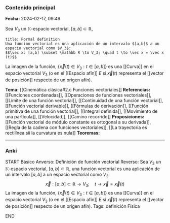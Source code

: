 ### Contenido principal

**Fecha:** 2024-02-17, 09:49

Sea $V_3$ un $\mathbb K$-espacio vectorial, $[a,b] \subset \mathbb R$,

```ad-formal
title: Formal definition
Una función vectorial es una aplicación de un intervalo $[a,b]$ a un espacio vectorial como $V_3$:
$$\vec x: [a,b] \subset \mathbb R \to V_3; \quad t \to \vec x = \vec x (t)$$
```

La imagen de la función, $\{\vec x(t) \in V_3 : t \in [a,b]\}$ es una [[Curva]] en el espacio vectorial $V_3$ (o en el [[Espacio afín]] $E$ si $\vec x(t)$ representa el [[vector de posición]] respecto de un origen afín).

**Tema:** [[Cinemática clásica#2.c Funciones vectoriales]]
**Referencias:** [[Funciones coordenadas]], [[Operaciones de funciones vectoriales]], [[Límite de una función vectorial]], [[Continuidad de una función vectorial]], [[Función vectorial derivable]], [[Fórmulas de derivación]], [[Función primitiva de una función vectorial]], [[Integral definida]], [[Movimiento de una partícula]], [[Velocidad]], [[Camino recorrido]]
**Proposiciones:** [[Función vectorial de módulo constante es ortogonal a su derivada]], [[Regla de la cadena con funciones vectoriales]], [[La trayectoria es rectilínea sii la curvatura es nula]]
**Teoremas:**

---
### Anki

START
Básico
Anverso: Definición de función vectorial
Reverso: Sea $V_3$ un $\mathbb K$-espacio vectorial, $[a,b] \subset \mathbb R$, una función vectorial es una aplicación de un intervalo $[a,b]$ a un espacio vectorial como $V_3$:
$$\vec x: [a,b] \subset \mathbb R \to V_3; \quad t \to \vec x = \vec x (t)$$
La imagen de la función, $\{\vec x(t) \in V_3 : t \in [a,b]\}$ es una [[Curva]] en el espacio vectorial $V_3$ (o en el [[Espacio afín]] $E$ si $\vec x(t)$ representa el [[vector de posición]] respecto de un origen afín).
Tags: definición Física
<!--ID: 1708275569343-->
END